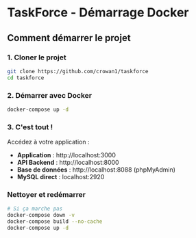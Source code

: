 # TaskForce - Démarrage Docker

## Comment démarrer le projet

### 1. Cloner le projet
```bash
git clone https://github.com/crowan1/taskforce
cd taskforce
```

### 2. Démarrer avec Docker
```bash
docker-compose up -d
```

### 3. C'est tout ! 

Accédez à votre application :
- **Application** : http://localhost:3000
- **API Backend** : http://localhost:8000
- **Base de données** : http://localhost:8088 (phpMyAdmin)
- **MySQL direct** : localhost:2920


### Nettoyer et redémarrer
```bash
# Si ça marche pas
docker-compose down -v
docker-compose build --no-cache
docker-compose up -d
```

